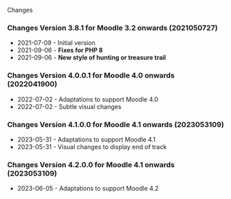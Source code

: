 Changes


### Changes Version 3.8.1 for Moodle 3.2 onwards (2021050727)

* 2021-07-09 - Initial version
* 2021-09-06 - **Fixes for PHP 8**
* 2021-09-06 - **New style of hunting or treasure trail**

### Changes Version 4.0.0.1 for Moodle 4.0 onwards (2022041900)
* 2022-07-02 - Adaptations to support Moodle 4.0
* 2022-07-02 - Subtle visual changes

### Changes Version 4.1.0.0 for Moodle 4.1 onwards (2023053109)
* 2023-05-31 - Adaptations to support Moodle 4.1
* 2023-05-31 - Visual changes to display end of track

### Changes Version 4.2.0.0 for Moodle 4.1 onwards (2023053109)
* 2023-06-05 - Adaptations to support Moodle 4.2


